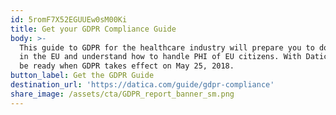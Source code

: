 ```yaml
---
id: 5romF7X52EGUUEw0sM00Ki
title: Get your GDPR Compliance Guide
body: >-
  This guide to GDPR for the healthcare industry will prepare you to do business
  in the EU and understand how to handle PHI of EU citizens. With Datica, you’ll
  be ready when GDPR takes effect on May 25, 2018.
button_label: Get the GDPR Guide
destination_url: 'https://datica.com/guide/gdpr-compliance'
share_image: /assets/cta/GDPR_report_banner_sm.png
---
```


  